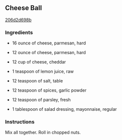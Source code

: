 ## Cheese Ball

[206d2d698b](http://www.food.com/recipe/cheese-ball-245104)

### Ingredients

 - 16 ounce of cheese, parmesan, hard

 - 12 ounce of cheese, parmesan, hard

 - 12 cup of cheese, cheddar

 - 1 teaspoon of lemon juice, raw

 - 12 teaspoon of salt, table

 - 12 teaspoon of spices, garlic powder

 - 12 teaspoon of parsley, fresh

 - 1 tablespoon of salad dressing, mayonnaise, regular

### Instructions

Mix all together. Roll in chopped nuts.